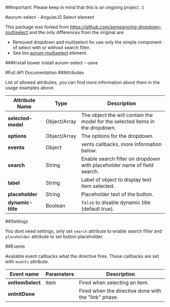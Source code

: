 ##Important: Please keep in mind that this is an ongoing project. :)

#aurum-select - AngularJS Select element

This package was forked from https://github.com/semeano/ng-dropdown-multiselect and the only differences from the original are:

* Removed dropdown and multiselect for use only the simple component of select with or without search filter.
* See too [aurum-multiselect](#) element.

###Install
  bower install aurum-select --save

#Full API Documentation
##Attributes

List of allowed attributes, you can find more information about them in the usage examples above.

| Attribute Name      | Type         | Description    |
| ------------------- | ------------ | -------------- |
| **selected-model**  | Object/Array | The object the will contain the model for the selected items in the dropdown. |
| **options**         | Object/Array | The options for the dropdown. |
| **events**          | Object       | vents callbacks, more information below. |
| **search**          | String       | Enable search filter on dropdown with placeholder name of field search. |
| **label**     	  | String       | Label of object to display text item selected. |
| **placeholder**     | String       | Placeholder text of the button. |
| **dynamic-title**   | Boolean      | `false` to disable dynamic title (default true). |

##Settings

You dont need settings, only set `search` attribute to enable search filter and `placeholder` attribute to set button placeholder.

##Events

Available event callbacks what the directive fires. These callbacks are set with `events` attribute.

| Event name  | Paramaters  | Description   |
| ----------- | ----------- | ------------- |
| **onItemSelect** | item | Fired when selecting an item. |
| **onInitDone** |  | Fired when the directive done with the "link" phase. |

